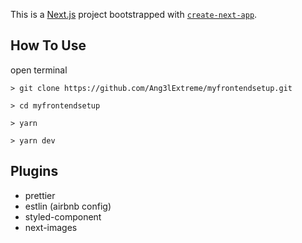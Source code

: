 This is a [Next.js](https://nextjs.org/) project bootstrapped with [`create-next-app`](https://github.com/vercel/next.js/tree/canary/packages/create-next-app).

## How To Use

open terminal

```
> git clone https://github.com/Ang3lExtreme/myfrontendsetup.git

> cd myfrontendsetup

> yarn

> yarn dev
```

## Plugins

- prettier
- estlin (airbnb config)
- styled-component
- next-images
